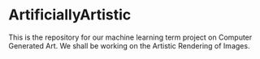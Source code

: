# ArtificiallyArtistic
This is the repository for our machine learning term project on Computer Generated Art. We shall be working on the Artistic Rendering of Images. 
